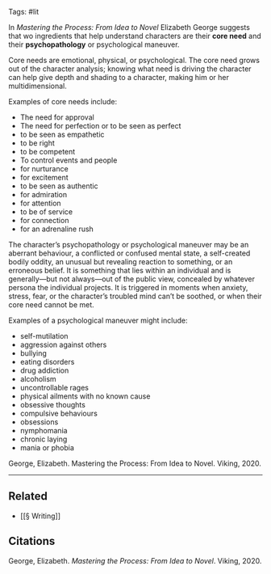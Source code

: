  Tags: #lit     

In *Mastering the Process: From Idea to Novel* Elizabeth George suggests that wo ingredients that help understand characters are their **core need** and their **psychopathology** or psychological maneuver. 

Core needs are emotional, physical, or psychological. The core need grows out of the character analysis; knowing what need is driving the character can help give depth and shading to a character, making him or her multidimensional. 

Examples of core needs include:
-   The need for approval
-   The need for perfection or to be seen as perfect
-   to be seen as empathetic
-   to be right
-   to be competent
-   To control events and people
-   for nurturance
-   for excitement
-   to be seen as authentic
-   for admiration
-   for attention
-   to be of service
-   for connection
-   for an adrenaline rush

The character’s psychopathology or psychological maneuver may be an aberrant behaviour, a conflicted or confused mental state, a self-created bodily oddity, an unusual but revealing reaction to something, or an erroneous belief. It is something that lies within an individual and is generally—but not always—out of the public view, concealed by whatever persona the individual projects. It is triggered in moments when anxiety, stress, fear, or the character’s troubled mind can’t be soothed, or when their core need cannot be met. 

Examples of a psychological maneuver might include:

-   self-mutilation
-   aggression against others
-   bullying
-   eating disorders
-   drug addiction
-   alcoholism
-   uncontrollable rages
-   physical ailments with no known cause
-   obsessive thoughts
-   compulsive behaviours
-   obsessions
-   nymphomania 
-   chronic laying
-   mania or phobia

George, Elizabeth. Mastering the Process: From Idea to Novel. Viking, 2020.


---
## Related
- [[§ Writing]]

## Citations
George, Elizabeth. *Mastering the Process: From Idea to Novel*. Viking, 2020.